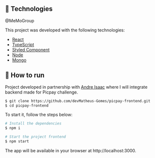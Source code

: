 ## 🧪 Technologies
@MeMoGroup

This project was developed with the following technologies:

- [React](https://reactjs.org)
- [TypeScript](https://www.typescriptlang.org/)
- [Styled Component](https://styled-components.com/)
- [Node](https://nodejs.org/en/about/)
- [Mongo](https://www.mongodb.com/try)

## 🚀 How to run

Project developed in partnership with [Andre Isaac](https://github.com/devAndre-Isaac) where I will integrate backend made for Picpay challenge.

```bash
$ git clone https://github.com/devMatheus-Gomes/picpay-frontend.git
$ cd picpay-frontend
```

To start it, follow the steps below:
```bash
# Install the dependencies
$ npm i

# Start the project frontend
$ npm start

```
The app will be available in your browser at http://localhost:3000.
